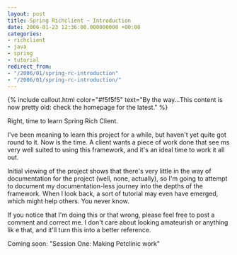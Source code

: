 ```yaml
---
layout: post
title: Spring Richclient ~ Introduction
date: 2006-01-23 12:36:00.000000000 +00:00
categories:
- richclient
- java
- spring
- tutorial
redirect_from:
- "/2006/01/spring-rc-introduction"
- "/2006/01/spring-rc-introduction/"
---
```

{% include callout.html color="#f5f5f5" text="By the way...This content is now pretty old: check the homepage for the latest." %}
          
<p>Right, time to learn Spring Rich Client.</p>
<p>I've been meaning to learn this project for a while, but haven't yet quite got round to it. Now is the time. A client wants a piece of work done that see
ms very well suited to using this framework, and it's an ideal time to work it all out.</p>
<p>Initial viewing of the project shows that there's very little in the way of documentation for the project (well, none, actually), so I'm going to attempt
 to document my documentation-less journey into the depths of the framework. When I look back, a sort of tutorial may even have emerged, which might help others. You never know.</p>
<p>If you notice that I'm doing this or that wrong, please feel free to post a comment and correct me. I don't care about looking amateurish or anything lik
e that, and it'll turn this into a better reference.</p>
<p>Coming soon: "Session One: Making Petclinic work"</p>
